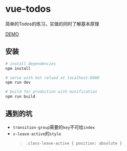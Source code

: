 # vue-todos

简单的Todos的练习，实做的同时了解基本原理

[DEMO](https://mouselu00.github.io/vue-todos)
## 安装
``` bash
# install dependencies
npm install

# serve with hot reload at localhost:8080
npm run dev

# build for production with minification
npm run build
```


## 遇到的坑
* `transition-group`需要的`key`不可给`index`
* `v-leave-active`的`style`
  > `.class-leave-active { position: absolute }`


